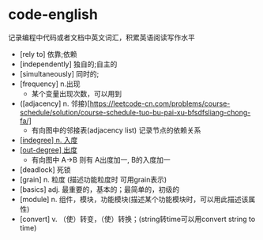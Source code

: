 # code-english
记录编程中代码或者文档中英文词汇，积累英语阅读写作水平

- [rely to] 依靠;依赖
- [independently] 独自的;自主的
- [simultaneously] 同时的;
- [frequency] n.出现
  - 某个变量出现次数，可以用到
- ([adjacency] n. 邻接)[https://leetcode-cn.com/problems/course-schedule/solution/course-schedule-tuo-bu-pai-xu-bfsdfsliang-chong-fa/]
  - 有向图中的邻接表(adjacency list) 记录节点的依赖关系
- [[indegree] n. 入度](https://leetcode-cn.com/problems/course-schedule/solution/course-schedule-tuo-bu-pai-xu-bfsdfsliang-chong-fa/)
- [[out-degree] 出度](https://leetcode-cn.com/problems/course-schedule/solution/course-schedule-tuo-bu-pai-xu-bfsdfsliang-chong-fa/)
  - 有向图中 A->B 则有 A出度加一, B的入度加一
- [deadlock] 死锁
- [grain] n. 粒度 (描述功能粒度时 可用grain表示)
- [basics] adj. 最重要的，基本的；最简单的，初级的
- [module] n. 组件，模块，功能模块(描述某个功能模块时，可以用此描述该属性)
- [convert] v. （使）转变，（使）转换；(string转time可以用convert string to time)
